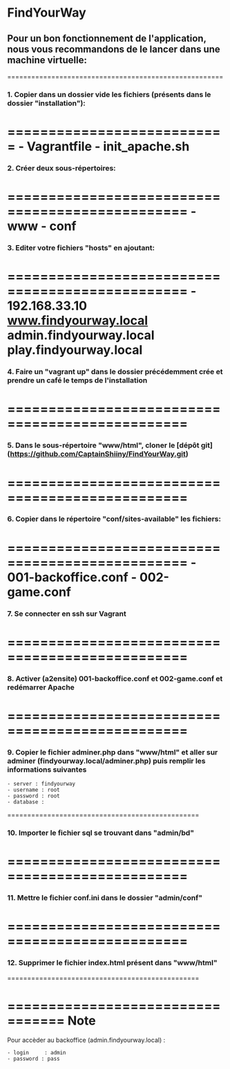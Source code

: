 # FindYourWay


## Pour un bon fonctionnement de l'application, nous vous recommandons de le lancer dans une machine virtuelle:

======================================================
### 1. Copier dans un dossier vide les fichiers (présents dans le dossier "installation"):
===========================
    - Vagrantfile
    - init_apache.sh
================================================
### 2. Créer deux sous-répertoires:
================================================
    - www
    - conf
================================================
### 3. Editer votre fichiers "hosts" en ajoutant:
================================================
    - 192.168.33.10 www.findyourway.local admin.findyourway.local play.findyourway.local
================================================
### 4. Faire un "vagrant up" dans le dossier précédemment crée et prendre un café le temps de l'installation
================================================
================================================
### 5. Dans le sous-répertoire "www/html", cloner le [dépôt git] (https://github.com/CaptainShiiny/FindYourWay.git)
================================================
================================================
### 6. Copier dans le répertoire "conf/sites-available" les fichiers:
================================================
    - 001-backoffice.conf
    - 002-game.conf
================================================
### 7. Se connecter en ssh sur Vagrant
================================================
================================================
### 8. Activer (a2ensite) 001-backoffice.conf et 002-game.conf et redémarrer Apache
================================================
================================================
### 9. Copier le fichier adminer.php dans "www/html" et aller sur adminer (findyourway.local/adminer.php) puis remplir les informations suivantes
    - server : findyourway
    - username : root
    - password : root
    - database :
================================================
### 10. Importer le fichier sql se trouvant dans "admin/bd"
================================================
================================================
### 11. Mettre le fichier conf.ini dans le dossier "admin/conf"
================================================
================================================
### 12. Supprimer le fichier index.html présent dans "www/html"
================================================

=================================
Note
==================================

Pour accèder au backoffice (admin.findyourway.local) :

    - login     : admin
    - password : pass
